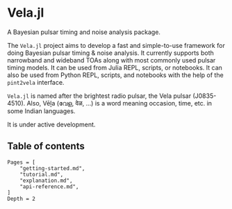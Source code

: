 # Vela.jl

A Bayesian pulsar timing and noise analysis package.

The `Vela.jl` project aims to develop a fast and simple-to-use framework for doing Bayesian
pulsar timing & noise analysis. It currently supports both narrowband and wideband TOAs along 
with most commonly used pulsar timing models. It can be used from Julia REPL, scripts, or 
notebooks. It can also be used from Python REPL, scripts, and notebooks with the help of the 
`pint2vela` interface.

`Vela.jl` is named after the brightest radio pulsar, the Vela pulsar (J0835-4510).
Also, Vēḻa (വേള, वेळ, ...) is a word meaning occasion, time, etc. in some Indian
languages.

It is under active development.

## Table of contents

```@contents
Pages = [
    "getting-started.md",
    "tutorial.md",
    "explanation.md",
    "api-reference.md",
]
Depth = 2
```